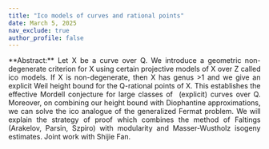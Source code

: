 ```yaml
---
title: "Ico models of curves and rational points"
date: March 5, 2025
nav_exclude: true
author_profile: false
---
```

<div style="text-align: justify !important; text-justify: inter-word;" markdown="1">
**Abstract:** Let X be a curve over Q. We introduce a geometric non-degenerate criterion for X using certain projective models of X over Z called ico models. If X is non-degenerate, then X has genus >1 and we give an explicit Weil height bound for the Q-rational points of X. This establishes the effective Mordell conjecture for large classes of  (explicit) curves over Q. Moreover, on combining our height bound with Diophantine approximations, we can solve the ico analogue of the generalized Fermat problem. We will explain the strategy of proof which combines the method of Faltings (Arakelov, Parsin, Szpiro) with modularity and Masser-Wustholz isogeny estimates. Joint work with Shijie Fan.
